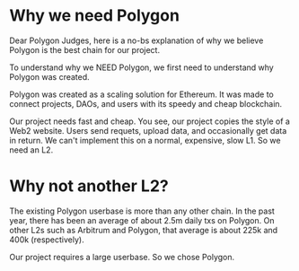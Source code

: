 # Why we need Polygon
Dear Polygon Judges, here is a no-bs explanation of why we believe Polygon is the best chain for our project. 

To understand why we NEED Polygon, we first need to understand why Polygon was created. 

Polygon was created as a scaling solution for Ethereum. It was made to connect projects, DAOs, and users with its speedy and cheap blockchain.

Our project needs fast and cheap. You see, our project copies the style of a Web2 website. Users send requets, upload data, and occasionally get data in return.
We can't implement this on a normal, expensive, slow L1. So we need an L2. 

# Why not another L2? 

The existing Polygon userbase is more than any other chain. In the past year, there has been an average of about 2.5m daily txs on Polygon.
On other L2s such as Arbitrum and Polygon, that average is about 225k and 400k (respectively).

Our project requires a large userbase. 
So we chose Polygon. 
